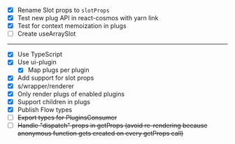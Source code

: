 - [x] Rename Slot props to `slotProps`
- [x] Test new plug API in react-cosmos with yarn link
- [x] Test for context memoization in plugs
- [ ] Create useArraySlot

---

- [x] Use TypeScript
- [x] Use ui-plugin
  - [x] Map plugs per plugin
- [x] Add support for slot props
- [x] s/wrapper/renderer
- [x] Only render plugs of enabled plugins
- [x] Support children in plugs
- [x] Publish Flow types
- [ ] ~~Export types for PluginsConsumer~~
- [ ] ~~Handle "dispatch" props in getProps (avoid re-rendering because anonymous function gets created on every getProps call)~~
